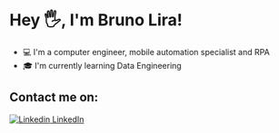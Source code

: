 # Hey 🖐, I'm Bruno Lira!
- 💻 I'm a computer engineer, mobile automation specialist and RPA
- 🎓 I'm currently learning Data Engineering

## Contact me on: 
[![Linkedin](https://i.stack.imgur.com/gVE0j.png) LinkedIn](https://www.linkedin.com/in/bruno-p-91541235)

<!---
BrunoPontesLira/BrunoPontesLira is a ✨ special ✨ repository because its `README.md` (this file) appears on your GitHub profile.
You can click the Preview link to take a look at your changes.
--->
